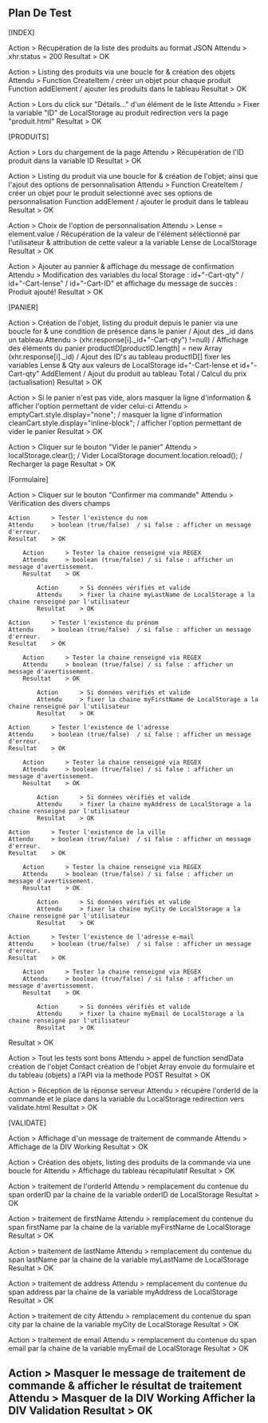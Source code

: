 Plan De Test
------------
[INDEX]

Action      > Récupération de la liste des produits au format JSON
Attendu     > xhr.status = 200
Resultat    > OK

Action      > Listing des produits via une boucle for & création des objets
Attendu     > Function CreateItem / créer un objet pour chaque produit
                Function addElement / ajouter les produits dans le tableau
Resultat    > OK

Action      > Lors du click sur "Détails..." d'un élément de le liste
Attendu     > Fixer la variable "ID" de LocalStorage au produit
                redirection vers la page "produit.html"
Resultat    > OK

[PRODUITS]

Action      > Lors du chargement de la page
Attendu     > Récupération de l'ID produit dans la variable ID
Resultat    > OK

Action      > Listing du produit via une boucle for & création de l'objet; ainsi que l'ajout des options de personnalisation
Attendu     > Function CreateItem / créer un objet pour le produit selectionné avec ses options de personnalisation
                Function addElement / ajouter le produit dans le tableau
Resultat    > OK

Action      > Choix de l'option de personnalisation
Attendu     > Lense = element.value / Récupération de la valeur de l'élément séléctionné par l'utilisateur & attribution de cette valeur a la variable Lense de LocalStorage
Resultat    > OK

Action      > Ajouter au pannier & affichage du message de confirmation
Attendu     > Modification des variables du local Storage : id+"-Cart-qty" / id+"-Cart-lense" / id+"-Cart-ID" et affichage du message de succès : Produit ajouté!
Resultat    > OK

[PANIER]

Action      > Création de l'objet, listing du produit depuis le panier via une boucle for & une condition de présence dans le panier / Ajout des _id dans un tableau
Attendu     > (xhr.response[i]._id+"-Cart-qty") !=null) / Affichage des éléments du panier
                productID[productID.length] = new Array (xhr.response[i]._id) / Ajout des ID's au tableau productID[]
                fixer les variables Lense & Qty aux valeurs de LocalStorage id+"-Cart-lense et id+"-Cart-qty"
                AddElement / Ajout du produit au tableau
                Total / Calcul du prix (actualisation)
Resultat    > OK

Action      > Si le panier n'est pas vide, alors masquer la ligne d'information & afficher l'option permettant de vider celui-ci
Attendu     > emptyCart.style.display="none"; / masquer la ligne d'information
                cleanCart.style.display="inline-block"; / afficher l'option permettant de vider le panier
Resultat    > OK

Action      > Cliquer sur le bouton "Vider le panier"
Attendu     > localStorage.clear(); / Vider LocalStorage
                document.location.reload(); / Recharger la page
Resultat    > OK

[Formulaire]

Action      > Cliquer sur le bouton "Confirmer ma commande"
Attendu     > Vérification des divers champs 

    Action      > Tester l'existence du nom
    Attendu     > boolean (true/false)  / si false : afficher un message d'erreur.
    Resultat    > OK

        Action      > Tester la chaine renseigné via REGEX
        Attendu     > boolean (true/false) / si false : afficher un message d'avertissement.
        Resultat    > OK

            Action      > Si données vérifiés et valide
            Attendu     > fixer la chaine myLastName de LocalStorage a la chaine renseigné par l'utilisateur
            Resultat    > OK
    
    Action      > Tester l'existence du prénom
    Attendu     > boolean (true/false)  / si false : afficher un message d'erreur.
    Resultat    > OK

        Action      > Tester la chaine renseigné via REGEX
        Attendu     > boolean (true/false) / si false : afficher un message d'avertissement.
        Resultat    > OK

            Action      > Si données vérifiés et valide
            Attendu     > fixer la chaine myFirstName de LocalStorage a la chaine renseigné par l'utilisateur
            Resultat    > OK
    
    Action      > Tester l'existence de l'adresse
    Attendu     > boolean (true/false)  / si false : afficher un message d'erreur.
    Resultat    > OK

        Action      > Tester la chaine renseigné via REGEX
        Attendu     > boolean (true/false) / si false : afficher un message d'avertissement.
        Resultat    > OK

            Action      > Si données vérifiés et valide
            Attendu     > fixer la chaine myAddress de LocalStorage a la chaine renseigné par l'utilisateur
            Resultat    > OK

    Action      > Tester l'existence de la ville
    Attendu     > boolean (true/false)  / si false : afficher un message d'erreur.
    Resultat    > OK

        Action      > Tester la chaine renseigné via REGEX
        Attendu     > boolean (true/false) / si false : afficher un message d'avertissement.
        Resultat    > OK

            Action      > Si données vérifiés et valide
            Attendu     > fixer la chaine myCity de LocalStorage a la chaine renseigné par l'utilisateur
            Resultat    > OK
    
    Action      > Tester l'existence de l'adresse e-mail
    Attendu     > boolean (true/false)  / si false : afficher un message d'erreur.
    Resultat    > OK

        Action      > Tester la chaine renseigné via REGEX
        Attendu     > boolean (true/false) / si false : afficher un message d'avertissement.
        Resultat    > OK

            Action      > Si données vérifiés et valide
            Attendu     > fixer la chaine myEmail de LocalStorage a la chaine renseigné par l'utilisateur
            Resultat    > OK

Resultat    > OK

Action > Tout les tests sont bons
Attendu > appel de function sendData 
            création de l'objet Contact
            création de l'objet Array
            envoie du formulaire et du tableau (objets) a l'API via la methode POST
Resultat > OK

Action > Réception de la réponse serveur
Attendu > récupère l'orderId de la commande et le place dans la variable du LocalStorage
            redirection vers validate.html
Resultat > OK

[VALIDATE]

Action      > Affichage d'un message de traitement de commande
Attendu     > Affichage de la DIV Working
Resultat    > OK

Action      > Création des objets, listing des produits de la commande via une boucle for
Attendu     > Affichage du tableau récapitulatif
Resultat    > OK

Action      > traitement de l'orderId
Attendu     > remplacement du contenue du span orderID par la chaine de la variable orderID de LocalStorage
Resultat    > OK

Action      > traitement de firstName
Attendu     > remplacement du contenue du span firstName par la chaine de la variable myFirstName de LocalStorage
Resultat    > OK

Action      > traitement de lastName
Attendu     > remplacement du contenue du span lastName par la chaine de la variable myLastName de LocalStorage
Resultat    > OK

Action      > traitement de address
Attendu     > remplacement du contenue du span address par la chaine de la variable myAddress de LocalStorage
Resultat    > OK

Action      > traitement de city
Attendu     > remplacement du contenue du span city par la chaine de la variable myCity de LocalStorage
Resultat    > OK

Action      > traitement de email
Attendu     > remplacement du contenue du span email par la chaine de la variable myEmail de LocalStorage
Resultat    > OK

Action      > Masquer le message de traitement de commande & afficher le résultat de traitement
Attendu     > Masquer de la DIV Working
                Afficher la DIV Validation
Resultat    > OK
----------------
